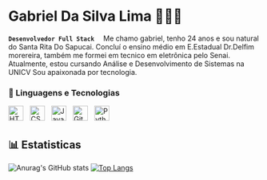 # Gabriel Da Silva Lima 👨‍💻📘
**`Desenvolvedor Full Stack  `**
Me chamo gabriel, tenho 24 anos e sou natural do Santa Rita Do Sapucai. Concluí o ensino médio em E.Estadual Dr.Delfim morereira, também me formei em tecnico em eletrônica pelo Senai.  Atualmente, estou cursando Análise e Desenvolvimento de Sistemas na UNICV Sou apaixonada por tecnologia. 

### 🤖 Linguagens e Tecnologias
<p>
<img 
    align="left" 
    alt="HTML"
    title="HTML" 
    width="30px" 
    style="padding-right: 10px;" 
    src="https://cdn.jsdelivr.net/gh/devicons/devicon@latest/icons/html5/html5-original.svg" 
/>
<img 
    align="left" 
    alt="CSS" 
    title="CSS"
    width="30px" 
    style="padding-right: 10px;" 
    src="https://cdn.jsdelivr.net/gh/devicons/devicon@latest/icons/css3/css3-original.svg" 
/>
<img 
    align="left" 
    alt="JavaScript" 
    title="JavaScript"
    width="30px" 
    style="padding-right: 10px;" 
    src="https://cdn.jsdelivr.net/gh/devicons/devicon@latest/icons/javascript/javascript-original.svg" 
/>
<img 
    align="left" 
    alt="Git" 
    title="Git"
    width="30px" 
    style="padding-right: 10px;" 
    src="https://cdn.jsdelivr.net/gh/devicons/devicon@latest/icons/git/git-original.svg" 
/>
<img 
    align="left" 
    alt="Python" 
    title="Python"
    width="30px" 
    style="padding-right: 10px;" 
    src="https://cdn.jsdelivr.net/gh/devicons/devicon@latest/icons/python/python-original.svg" 
/>
</p>

<br/>
<br/>

## 📊 Estatisticas 
![Anurag's GitHub stats](https://github-readme-stats.vercel.app/api?username=GabrielSL1&show_icons=true&theme=synthwave&include_all_commits=true&locale=pt-br)
[![Top Langs](https://github-readme-stats.vercel.app/api/top-langs/?username=GabrielSL1&theme=synthwave&layout=compact&custom_title=Tecnologias)](https://github.com/anuraghazra/github-readme-stats)
